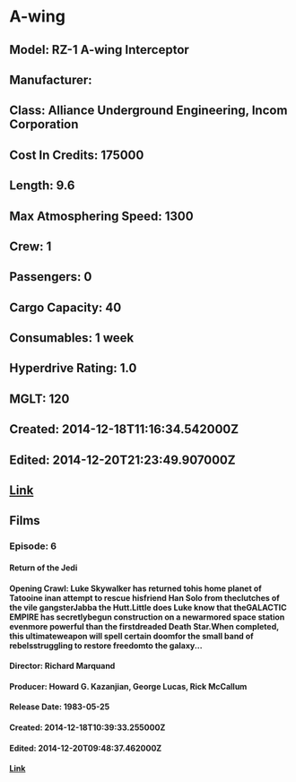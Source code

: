 # A-wing
## Model: RZ-1 A-wing Interceptor
## Manufacturer: 
## Class: Alliance Underground Engineering, Incom Corporation
## Cost In Credits: 175000
## Length: 9.6
## Max Atmosphering Speed: 1300
## Crew: 1
## Passengers: 0
## Cargo Capacity: 40
## Consumables: 1 week
## Hyperdrive Rating: 1.0
## MGLT: 120
## Created: 2014-12-18T11:16:34.542000Z
## Edited: 2014-12-20T21:23:49.907000Z
## [Link](https://swapi.dev/api/starships/28/)
## Films
### Episode: 6
#### Return of the Jedi
#### Opening Crawl: Luke Skywalker has returned tohis home planet of Tatooine inan attempt to rescue hisfriend Han Solo from theclutches of the vile gangsterJabba the Hutt.Little does Luke know that theGALACTIC EMPIRE has secretlybegun construction on a newarmored space station evenmore powerful than the firstdreaded Death Star.When completed, this ultimateweapon will spell certain doomfor the small band of rebelsstruggling to restore freedomto the galaxy...
#### Director: Richard Marquand
#### Producer: Howard G. Kazanjian, George Lucas, Rick McCallum
#### Release Date: 1983-05-25
#### Created: 2014-12-18T10:39:33.255000Z
#### Edited: 2014-12-20T09:48:37.462000Z
#### [Link](https://swapi.dev/api/films/3/)